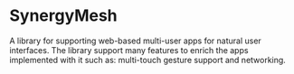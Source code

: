 # SynergyMesh
A library for supporting web-based multi-user apps for natural user interfaces. The library support many features to enrich the apps implemented with it such as: multi-touch gesture support and networking.
